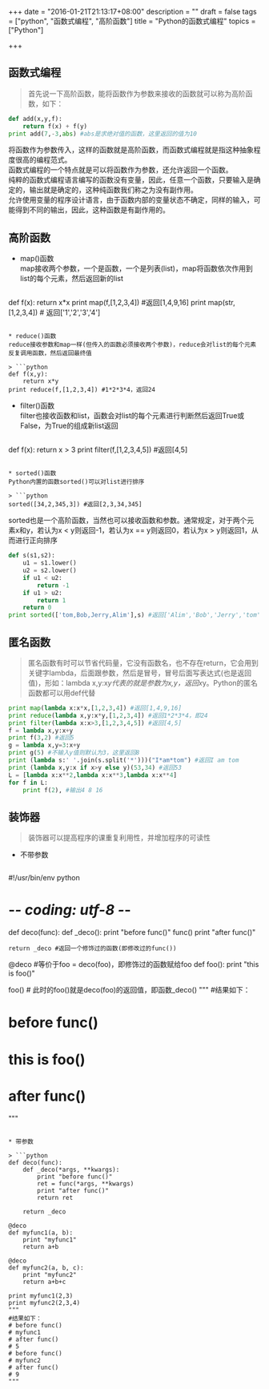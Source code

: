 +++
date = "2016-01-21T21:13:17+08:00"
description = ""
draft = false
tags = ["python", "函数式编程", "高阶函数"]
title = "Python的函数式编程"
topics = ["Python"]

+++

## 函数式编程
> 首先说一下高阶函数，能将函数作为参数来接收的函数就可以称为高阶函数，如下：
```python
def add(x,y,f):
    return f(x) + f(y)
print add(7,-3,abs) #abs是求绝对值的函数，这里返回的值为10
```
将函数作为参数传入，这样的函数就是高阶函数，而函数式编程就是指这种抽象程度很高的编程范式。  
函数式编程的一个特点就是可以将函数作为参数，还允许返回一个函数。  
纯粹的函数式编程语言编写的函数没有变量，因此，任意一个函数，只要输入是确定的，输出就是确定的，这种纯函数我们称之为没有副作用。  
允许使用变量的程序设计语言，由于函数内部的变量状态不确定，同样的输入，可能得到不同的输出，因此，这种函数是有副作用的。

## 高阶函数
* map()函数  
map接收两个参数，一个是函数，一个是列表(list)，map将函数依次作用到list的每个元素，然后返回新的list

> ```python
def f(x):
    return x*x
print map(f,[1,2,3,4]) #返回[1,4,9,16]
print map(str,[1,2,3,4]) # 返回['1','2','3','4']
```

* reduce()函数  
reduce接收参数和map一样(但传入的函数必须接收两个参数)，reduce会对list的每个元素反复调用函数，然后返回最终值

> ```python
def f(x,y):
    return x*y
print reduce(f,[1,2,3,4]) #1*2*3*4，返回24
```

* filter()函数  
filter也接收函数和list，函数会对list的每个元素进行判断然后返回True或False，为True的组成新list返回

> ```python
def f(x):
    return x > 3
print filter(f,[1,2,3,4,5]) #返回[4,5]
```

* sorted()函数  
Python内置的函数sorted()可以对list进行排序

> ```python
sorted([34,2,345,3]) #返回[2,3,34,345]
```
sorted也是一个高阶函数，当然也可以接收函数和参数。通常规定，对于两个元素x和y，若认为x < y则返回-1，若认为x == y则返回0，若认为x > y则返回1，从而进行正向排序
```python
def s(s1,s2):
    u1 = s1.lower()
    u2 = s2.lower()
    if u1 < u2:
        return -1
    if u1 > u2:
        return 1
    return 0
print sorted(['tom,Bob,Jerry,Alim'],s) #返回['Alim','Bob','Jerry','tom']
```

## 匿名函数
> 匿名函数有时可以节省代码量，它没有函数名，也不存在return，它会用到关键字lambda，后面跟参数，然后是冒号，冒号后面写表达式(也是返回值)，形如：lambda x,y:x*y代表的就是参数为x,y，返回x*y。Python的匿名函数都可以用def代替
```python
print map(lambda x:x*x,[1,2,3,4]) #返回[1,4,9,16]
print reduce(lambda x,y:x*y,[1,2,3,4]) #返回1*2*3*4，即24
print filter(lambda x:x>3,[1,2,3,4,5]) #返回[4,5]
f = lambda x,y:x+y
print f(3,2) #返回5
g = lambda x,y=3:x+y
print g(5) #不输入y值则默认为3，这里返回8
print (lambda s:' '.join(s.split('*')))("I*am*tom") #返回I am tom
print (lambda x,y:x if x>y else y)(53,34) #返回53
L = [lambda x:x**2,lambda x:x**3,lambda x:x**4]
for f in L:
    print f(2), #输出4 8 16
```

## 装饰器
> 装饰器可以提高程序的课重复利用性，并增加程序的可读性

* 不带参数

> ```python
#!/usr/bin/env python
# -*- coding: utf-8 -*-

def deco(func):
    def _deco():
        print "before func()"
        func()
        print "after func()"

    return _deco #返回一个修饰过的函数(即修改过的func())


@deco #等价于foo = deco(foo)，即修饰过的函数赋给foo
def foo():
    print "this is foo()"

foo() # 此时的foo()就是deco(foo)的返回值，即函数_deco()
"""
#结果如下：
# before func()
# this is foo()
# after func()
"""
```

* 带参数

> ```python
def deco(func):
    def _deco(*args, **kwargs):
        print "before func()"
        ret = func(*args, **kwargs)
        print "after func()"
        return ret

    return _deco

@deco
def myfunc1(a, b):
    print "myfunc1"
    return a+b

@deco
def myfunc2(a, b, c):
    print "myfunc2"
    return a+b+c

print myfunc1(2,3)
print myfunc2(2,3,4)
"""
#结果如下：
# before func()
# myfunc1
# after func()
# 5
# before func()
# myfunc2
# after func()
# 9
"""
```